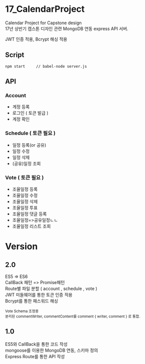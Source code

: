 # 17_CalendarProject
Calendar Project for Capstone design <br />
17년 상반기 캡스톤 디자인 관련 MongoDB 연동 express API 서버.<br />

JWT 인증 적용, Bcrypt 해싱 적용

## Script
    npm start     // babel-node server.js
## API

### Account
* 계정 등록
* 로그인 ( 토큰 발급 )
* 계정 확인

### Schedule ( 토큰 필요 )
* 일정 등록(or 공유)
* 일정 수정
* 일정 삭제
* (공유)일정 조회

### Vote ( 토큰 필요 )
* 조율일정 등록
* 조율일정 수정
* 조율일정 삭제
* 조율일정 투표
* 조율일정 댓글 등록
* 조율일정=>공유일정ㄴㄴ
* 조율일정 리스트 조회

# Version

## 2.0
ES5 => ES6<br />
CallBack 패턴 => Promise패턴<br />
Route별 파일 분할 ( account , schedule , vote )<br />
JWT 미들웨어를 통한 토큰 인증 적용<br />
Bcrypt를 통한 패스워드 해싱<br />

<small>
Vote Schema 조정중 <br />
분리된 commentWriter, commentContent를 comment { writer, comment } 로 통합.
</small>

## 1.0
ES5와 CallBack을 통한 코드 작성 <br />
mongoose를 이용한 MongoDB 연동, 스키마 정의 <br />
Express Route를 통한 API 작성